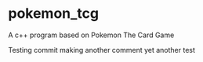 # pokemon_tcg
A c++ program based on Pokemon The Card Game

Testing commit
making another comment
yet another test